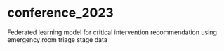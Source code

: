 # conference_2023

 Federated learning model for critical intervention recommendation using emergency room triage stage data
